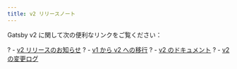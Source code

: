 ```yaml
---
title: v2 リリースノート
---
```


Gatsby v2 に関して次の便利なリンクをご覧ください：

? - [v2 リリースのお知らせ](/blog/2018-09-17-gatsby-v2/)
? - [v1 から v2 への移行](/docs/migrating-from-v1-to-v2/)
? - [v2 のドキュメント](/docs/)
? - [v2 の変更ログ](https://github.com/gatsbyjs/gatsby/blob/master/CHANGELOG.md#200---2018-09-13)

